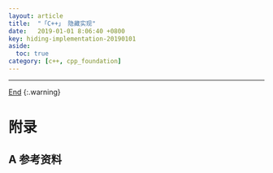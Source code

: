 ```yaml
---
layout: article
title:  "「C++」 隐藏实现"
date:   2019-01-01 8:06:40 +0800
key: hiding-implementation-20190101
aside:
  toc: true
category: [c++, cpp_foundation]
---
```

<span id='head'></span>

<!--more-->




-------------------  
[End](#head)
{:.warning}  


# 附录
## A 参考资料
